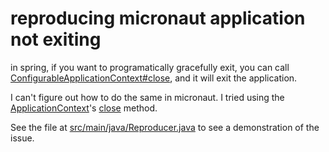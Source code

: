 # reproducing micronaut application not exiting

in spring, if you want to programatically gracefully exit, you can call [ConfigurableApplicationContext#close][springclose], and it will exit the application.

I can't figure out how to do the same in micronaut. I tried using the [ApplicationContext][mnac]'s [close][mnclose] method.

[springclose]: https://docs.spring.io/spring-framework/docs/current/javadoc-api/org/springframework/context/ConfigurableApplicationContext.html#close()

[mnac]: https://docs.micronaut.io/3.7.4/api/io/micronaut/context/ApplicationContext.html#stop--
[mnclose]: https://docs.micronaut.io/3.7.4/api/io/micronaut/context/LifeCycle.html#close--

See the file at [src/main/java/Reproducer.java](src/main/java/Reproducer.java) to see a demonstration of the issue.
